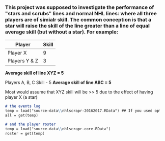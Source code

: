### This project was supposed to investigate the performance of "stars and scrubs" lines and normal NHL lines: where all three players are of simialr skill. The common conception is that a star will raise the skill of the line greater than a line of equal average skill (but without a star). For example:
Player | Skill
-------|-------
Player X | 9
Players Y & Z | 3
__Average skill of line XYZ = 5__

Players A, B, C Skill - 5
__Average skill of line ABC = 5__

Most would assume that XYZ skill will be >> 5 due to the effect of having player X (a star)

```markdown
# the events log
temp = load("source-data\\nhlscrapr-20162017.RData") ## If you used option 1 (1 season)
all = get(temp)

# and the player roster
temp = load("source-data\\nhlscrapr-core.RData")
roster = get(temp)
```
